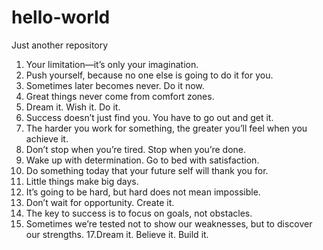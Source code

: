 # hello-world
Just another repository
1. Your limitation—it’s only your imagination.
2. Push yourself, because no one else is going to do it for you.
3. Sometimes later becomes never. Do it now.
4. Great things never come from comfort zones.
5. Dream it. Wish it. Do it.
6. Success doesn’t just find you. You have to go out and get it.
7. The harder you work for something, the greater you’ll feel when you achieve it.
9. Don’t stop when you’re tired. Stop when you’re done.
10. Wake up with determination. Go to bed with satisfaction.
11. Do something today that your future self will thank you for.
12. Little things make big days.
13. It’s going to be hard, but hard does not mean impossible.
14. Don’t wait for opportunity. Create it.
16. The key to success is to focus on goals, not obstacles.
15. Sometimes we’re tested not to show our weaknesses, but to discover our strengths.
17.Dream it. Believe it. Build it.

